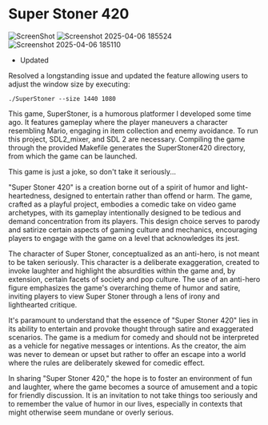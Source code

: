 # Super Stoner 420


![ScreenShot](https://github.com/lostjared/Super.Stoner.420/blob/master/ss420_1.png?raw=true "screenshot")
![Screenshot 2025-04-06 185524](https://github.com/user-attachments/assets/883ddb3c-b8d6-4d72-af30-4cb99372e180)
![Screenshot 2025-04-06 185110](https://github.com/user-attachments/assets/483fbeb9-bf06-450d-97ae-74d678987f1c)


 * Updated


Resolved a longstanding issue and updated the feature allowing users to adjust the window size by executing:

    ./SuperStoner --size 1440 1080


This game, SuperStoner, is a humorous platformer I developed some time ago. It features gameplay where the player maneuvers a character resembling Mario, engaging in item collection and enemy avoidance. To run this project, SDL2_mixer, and SDL 2 are necessary. Compiling the game through the provided Makefile generates the SuperStoner420 directory, from which the game can be launched.

This game is just a joke, so don't take it seriously...

"Super Stoner 420" is a creation borne out of a spirit of humor and light-heartedness, designed to entertain rather than offend or harm. The game, crafted as a playful project, embodies a comedic take on video game archetypes, with its gameplay intentionally designed to be tedious and demand concentration from its players. This design choice serves to parody and satirize certain aspects of gaming culture and mechanics, encouraging players to engage with the game on a level that acknowledges its jest.

The character of Super Stoner, conceptualized as an anti-hero, is not meant to be taken seriously. This character is a deliberate exaggeration, created to invoke laughter and highlight the absurdities within the game and, by extension, certain facets of society and pop culture. The use of an anti-hero figure emphasizes the game's overarching theme of humor and satire, inviting players to view Super Stoner through a lens of irony and lighthearted critique.

It's paramount to understand that the essence of "Super Stoner 420" lies in its ability to entertain and provoke thought through satire and exaggerated scenarios. The game is a medium for comedy and should not be interpreted as a vehicle for negative messages or intentions. As the creator, the aim was never to demean or upset but rather to offer an escape into a world where the rules are deliberately skewed for comedic effect.

In sharing "Super Stoner 420," the hope is to foster an environment of fun and laughter, where the game becomes a source of amusement and a topic for friendly discussion. It is an invitation to not take things too seriously and to remember the value of humor in our lives, especially in contexts that might otherwise seem mundane or overly serious.
